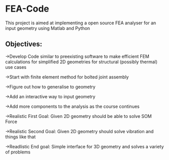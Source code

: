 # FEA-Code
This project is aimed at implementing a open source FEA analyser for an input geometry using Matlab and Python
## Objectives: 
->Develop Code similar to preexisting software to make efficient FEM calculations for simplified 2D geometries for structural (possibly thermal) use cases

->Start with finite element method for bolted joint assembly

->Figure out how to generalise to geometry 

->Add an interactive way to input geometry 

->Add more components to the analysis as the course continues 

->Realistic First Goal: Given 2D geometry should be able to solve SOM Force 

->Realistic Second Goal: Given 2D geometry should solve vibration and things like that 

->Readlistic End goal: Simple interface for 3D geometry and solves a variety of problems

